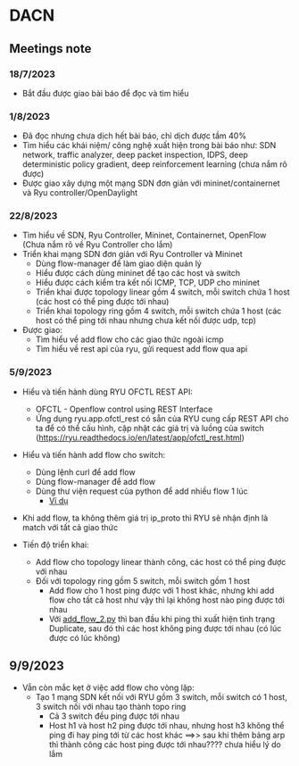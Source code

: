 # DACN
 
## Meetings note

### 18/7/2023

- Bắt đầu được giao bài báo để đọc và tìm hiểu

### 1/8/2023

- Đã đọc nhưng chưa dịch hết bài báo, chỉ dịch được tầm 40%
- Tìm hiểu các khái niệm/ công nghệ xuất hiện trong bài báo như: SDN network, traffic analyzer, deep packet inspection, IDPS,  deep deterministic policy gradient, deep reinforcement learning (chưa nắm rõ được)
- Được giao xây dựng một mạng SDN đơn giản với mininet/containernet và Ryu controller/OpenDaylight  

### 22/8/2023

- Tìm hiểu về SDN, Ryu Controller, Mininet, Containernet, OpenFlow (Chưa nắm rõ về Ryu Controller cho lắm)
- Triển khai mạng SDN đơn giản với Ryu Controller và Mininet
  - Dùng flow-manager để làm giao diện quản lý
  - Hiểu được cách dùng mininet để tạo các host và switch
  - Hiểu được cách kiểm tra kết nối ICMP, TCP, UDP cho mininet
  - Triển khai được topology linear gồm 4 switch, mỗi switch chứa 1 host (các host có thể ping được tới nhau)
  - Triển khai topology ring gồm 4 switch, mỗi switch chứa 1 host (các host có thể ping tới nhau nhưng chưa kết nối được udp, tcp)
- Được giao:
  - Tìm hiểu về add flow cho các giao thức ngoài icmp
  - Tìm hiểu về rest api của ryu, gửi request add flow qua api

### 5/9/2023

- Hiểu và tiến hành dùng RYU OFCTL REST API:
  - OFCTL - Openflow control using REST Interface
  - Ứng dụng ryu.app.ofctl_rest có sẵn của RYU cung cấp REST API cho ta để có thể cấu hình, cập nhật các giá trị và luồng của switch (https://ryu.readthedocs.io/en/latest/app/ofctl_rest.html)

- Hiểu và tiến hành add flow cho switch:
  - Dùng lệnh curl để add flow
  - Dùng flow-manager để add flow
  - Dùng thư viện request của python để add nhiều flow 1 lúc 
    - [Ví dụ](SDN\add_flow.py)

- Khi add flow, ta không thêm giá trị ip_proto thì RYU sẽ nhận định là match với tất cả giao thức
- Tiến độ triển khai: 
  - Add flow cho topology linear thành công, các host có thể ping được với nhau
  - Đối với topology ring gồm 5 switch, mỗi switch gồm 1 host
    - Add flow cho 1 host ping được với 1 host khác, nhưng khi add flow cho tất cả host như vậy thì lại không host nào ping được tới nhau
    - Với [add_flow_2.py](SDN\add_flow_2.py) thì ban đầu khi ping thì xuất hiện tình trạng Duplicate, sau đó thì các host không ping được tới nhau (có lúc được có lúc không)

## 9/9/2023

- Vẫn còn mắc kẹt ở việc add flow cho vòng lặp:
  - Tạo 1 mạng SDN kết nối với RYU gồm 3 switch, mỗi switch có 1 host, 3 switch nối với nhau tạo thành topo ring
    - Cả 3 switch đều ping được tới nhau
    - Host h1 và host h2 ping được tới nhau, nhưng host h3 không thể ping đi hay ping tới từ các host khác 
  ==>> sau khi thêm bảng arp thì thành công các host ping được tới nhau???? chưa hiểu lý do lắm